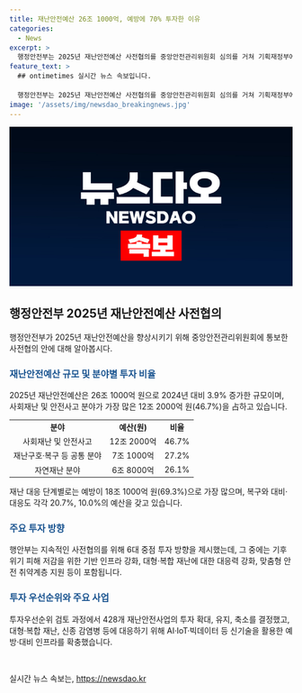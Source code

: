 ```yaml
---
title: 재난안전예산 26조 1000억, 예방에 70% 투자한 이유
categories:
  - News
excerpt: >
  행정안전부는 2025년 재난안전예산 사전협의를 중앙안전관리위원회 심의를 거쳐 기획재정부에 통보했다. 내년도 재난안전예산 규모는 432개 사업 26조 1000억 원으로 3.9% 증가했고, 사전협의 결과를 반영해 편성된다. 6대 중점 투자 방향은 기후 위기 대비, 대형·복합 재난 대응력 강화 등이며, 428개 재난안전사업의 투자 등급을 검토했고, 기후변화에 따른 재난 피해를 최소화하기 위한 투자 등 다양한 사업을 편성했다. 행안부 재난안전관리본부장은 재난안전 환경을 고려한 재정투자를 강조했다.
feature_text: >
  ## ontimetimes 실시간 뉴스 속보입니다.

  행정안전부는 2025년 재난안전예산 사전협의를 중앙안전관리위원회 심의를 거쳐 기획재정부에 통보했다. 내년도 재난안전예산 규모는 432개 사업 26조 1000억 원으로 3.9% 증가했고, 사전협의 결과를 반영해 편성된다. 6대 중점 투자 방향은 기후 위기 대비, 대형·복합 재난 대응력 강화 등이며, 428개 재난안전사업의 투자 등급을 검토했고, 기후변화에 따른 재난 피해를 최소화하기 위한 투자 등 다양한 사업을 편성했다. 행안부 재난안전관리본부장은 재난안전 환경을 고려한 재정투자를 강조했다.
image: '/assets/img/newsdao_breakingnews.jpg'
---
```


<p><img src="/assets/img/newsdao_breakingnews.jpg" alt="ontimetimes 속보" /></p>

<h2 data-ke-size="size26">행정안전부 2025년 재난안전예산 사전협의</h2>

<p data-ke-size="size16">행정안전부가 2025년 재난안전예산을 향상시키기 위해 중앙안전관리위원회에 통보한 사전협의 안에 대해 알아봅시다.</p>

<h3><b><span style="color: #1a5490;">재난안전예산 규모 및 분야별 투자 비율</span></b></h3>

<p data-ke-size="size16">2025년 재난안전예산은 26조 1000억 원으로 2024년 대비 3.9% 증가한 규모이며, 사회재난 및 안전사고 분야가 가장 많은 12조 2000억 원(46.7%)을 占하고 있습니다.</p>

<table style="width: 100%;">
<tbody>
<tr>
<td style="text-align: center; height: 17px;"><b>분야</b></td>
<td style="text-align: center; height: 17px;"><b>예산(원)</b></td>
<td style="text-align: center; height: 17px;"><b>비율</b></td>
</tr>
<tr>
<td style="text-align: center; height: 17px;">사회재난 및 안전사고</td>
<td style="text-align: center; height: 17px;">12조 2000억</td>
<td style="text-align: center; height: 17px;">46.7%</td>
</tr>
<tr>
<td style="text-align: center; height: 17px;">재난구호·복구 등 공통 분야</td>
<td style="text-align: center; height: 17px;">7조 1000억</td>
<td style="text-align: center; height: 17px;">27.2%</td>
</tr>
<tr>
<td style="text-align: center; height: 17px;">자연재난 분야</td>
<td style="text-align: center; height: 17px;">6조 8000억</td>
<td style="text-align: center; height: 17px;">26.1%</td>
</tr>
</tbody>
</table>

<p data-ke-size="size16">재난 대응 단계별로는 예방이 18조 1000억 원(69.3%)으로 가장 많으며, 복구와 대비·대응도 각각 20.7%, 10.0%의 예산을 갖고 있습니다.</p>

<h3><b><span style="color: #1a5490;">주요 투자 방향</span></b></h3>

<p data-ke-size="size16">행안부는 지속적인 사전협의를 위해 6대 중점 투자 방향을 제시했는데, 그 중에는 기후 위기 피해 저감을 위한 기반 인프라 강화, 대형·복합 재난에 대한 대응력 강화, 맞춤형 안전 취약계층 지원 등이 포함됩니다.</p>

<h3><b><span style="color: #1a5490;">투자 우선순위와 주요 사업</span></b></h3>

<p data-ke-size="size16">투자우선순위 검토 과정에서 428개 재난안전사업의 투자 확대, 유지, 축소를 결정했고, 대형·복합 재난, 신종 감염병 등에 대응하기 위해 AI·IoT·빅데이터 등 신기술을 활용한 예방·대비 인프라를 확충했습니다.</p>

<p data-ke-size="size16">&nbsp;</p>
실시간 뉴스 속보는, <a href="https://newsdao.kr" rel="dofollow">https://newsdao.kr</a>


